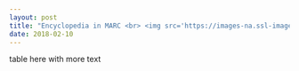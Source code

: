 ```yaml
---
layout: post
title: "Encyclopedia in MARC <br> <img src='https://images-na.ssl-images-amazon.com/images/I/816C3tZ76IL._AC_UL320_SR246,320_.jpg' height='375' width='245'>"
date: 2018-02-10
---
```


table here with more text
